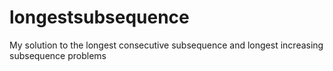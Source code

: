 # longestsubsequence
My solution to the longest consecutive subsequence and longest increasing subsequence problems
